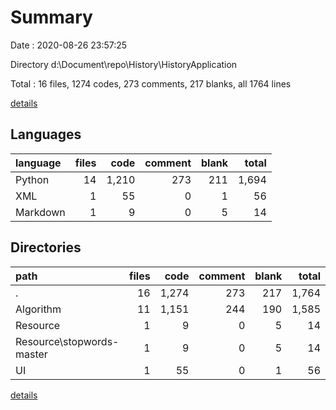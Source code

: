 # Summary

Date : 2020-08-26 23:57:25

Directory d:\Document\repo\History\HistoryApplication

Total : 16 files,  1274 codes, 273 comments, 217 blanks, all 1764 lines

[details](details.md)

## Languages
| language | files | code | comment | blank | total |
| :--- | ---: | ---: | ---: | ---: | ---: |
| Python | 14 | 1,210 | 273 | 211 | 1,694 |
| XML | 1 | 55 | 0 | 1 | 56 |
| Markdown | 1 | 9 | 0 | 5 | 14 |

## Directories
| path | files | code | comment | blank | total |
| :--- | ---: | ---: | ---: | ---: | ---: |
| . | 16 | 1,274 | 273 | 217 | 1,764 |
| Algorithm | 11 | 1,151 | 244 | 190 | 1,585 |
| Resource | 1 | 9 | 0 | 5 | 14 |
| Resource\stopwords-master | 1 | 9 | 0 | 5 | 14 |
| UI | 1 | 55 | 0 | 1 | 56 |

[details](details.md)